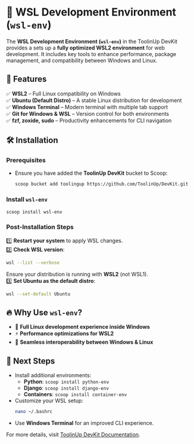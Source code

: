 # 🐧 WSL Development Environment (`wsl-env`)

The **WSL Development Environment (`wsl-env`)**  in the ToolinUp DevKit provides a sets up a **fully optimized WSL2 environment** for web development. It includes key tools to enhance performance, package management, and compatibility between Windows and Linux.

## 🚀 Features
✅ **WSL2** – Full Linux compatibility on Windows  
✅ **Ubuntu (Default Distro)** – A stable Linux distribution for development  
✅ **Windows Terminal** – Modern terminal with multiple tab support  
✅ **Git for Windows & WSL** – Version control for both environments  
✅ **fzf, zoxide, sudo** – Productivity enhancements for CLI navigation  

## 🛠 Installation

### **Prerequisites**
- Ensure you have added the **ToolinUp DevKit** bucket to Scoop:  
  ```sh
  scoop bucket add toolingup https://github.com/ToolinUp/DevKit.git
  ```

### **Install `wsl-env`**
```sh
scoop install wsl-env
```

### **Post-Installation Steps**
1️⃣ **Restart your system** to apply WSL changes.  
2️⃣ **Check WSL version**:
   ```sh
   wsl --list --verbose
   ```
   Ensure your distribution is running with **WSL2** (not WSL1).  
3️⃣ **Set Ubuntu as the default distro**:
   ```sh
   wsl --set-default Ubuntu
   ```

## 🔥 Why Use `wsl-env`?
- 🐧 **Full Linux development experience inside Windows**
- ⚡ **Performance optimizations for WSL2**
- 🔄 **Seamless interoperability between Windows & Linux**

## 🎯 Next Steps
- Install additional environments:  
  - **Python**: `scoop install python-env`  
  - **Django**: `scoop install django-env`  
  - **Containers**: `scoop install container-env`  
- Customize your WSL setup:  
  ```sh
  nano ~/.bashrc
  ```
- Use **Windows Terminal** for an improved CLI experience.

For more details, visit [ToolinUp DevKit Documentation](https://www.toolingup.com).  